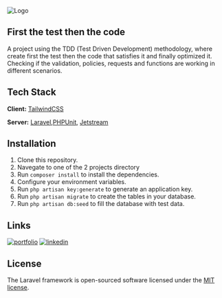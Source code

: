 
![Logo](https://raw.githubusercontent.com/laravel/art/master/logo-lockup/5%20SVG/2%20CMYK/1%20Full%20Color/laravel-logolockup-cmyk-red.svg)

## First the test then the code
A project using the TDD (Test Driven Development) methodology, where create first the test then the code that satisfies it and finally optimized it.    Checking if the validation, policies, requests and functions are working in different scenarios.

## Tech Stack
**Client:** [TailwindCSS](https://tailwindcss.com)

**Server:** [Laravel](https://laravel.com/),[PHPUnit](https://phpunit.de/index.html), [Jetstream](https://jetstream.laravel.com/introduction.html)

## Installation
1. Clone this repository.
2. Navegate to one of the 2 projects directory
3. Run `composer install` to install the dependencies.
4. Configure your environment variables.
5. Run `php artisan key:generate` to generate an application key.
6. Run `php artisan migrate` to create the tables in your database.
7. Run `php artisan db:seed` to fill the database with test data.
  
## Links

[![portfolio](https://img.shields.io/badge/my_portfolio-000?style=for-the-badge&logo=ko-fi&logoColor=white)](https://angelprz008a.github.io/Portafolio/)
[![linkedin](https://img.shields.io/badge/linkedin-0A66C2?style=for-the-badge&logo=linkedin&logoColor=white)](https://www.linkedin.com/in/angel-programmer-junior/)

## License
The Laravel framework is open-sourced software licensed under the [MIT license](https://opensource.org/licenses/MIT).

